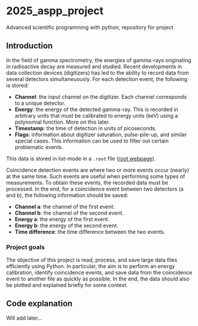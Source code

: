 # 2025_aspp_project
Advanced scientific programming with python, repository for project

## Introduction

In the field of gamma spectrometry, the energies of gamma-rays originating in radioactive decay are measured and studied. Recent developments in data collection devices (digitizers) has led to the ability to record data from several detectors simultaneuously. For each detection event, the following is stored: 

- **Channel**: the input channel on the digitizer. Each channel corresponds to a unique detector. 
- **Energy**: the energy of the detected gamma-ray. This is recorded in arbitrary units that must be calibrated to energy units (keV) using a polynomial function. More on this later. 
- **Timestamp**: the time of detection in units of picoseconds. 
- **Flags**: information about digitizer saturation, pulse-pile-up, and similar special cases. This information can be used to filter out certain problematic events. 

This data is stored in list-mode in a ``.root`` file ([root webpage](https://root.cern/)). 

Coincidence detection events are where two or more events occur (nearly) at the same time. Such events are useful when performing some types of measurements. To obtain these events, the recorded data must be processed. In the end, for a coincidence event between two detectors (a and b), the following information should be saved: 

- **Channel a**: the channel of the first event. 
- **Channel b**: the channel of the second event. 
- **Energy a**: the energy of the first event. 
- **Energy b**: the energy of the second event. 
- **Time difference**: the time difference between the two events. 

### Project goals

The objective of this project is read, process, and save large data files efficiently using Python. In particular, the aim is to perform an energy calibration, identify coincidence events, and save data from the coincidence event to another file as quickly as possible. In the end, the data should also be plotted and explained briefly for some context. 

## Code explanation

Will add later...
